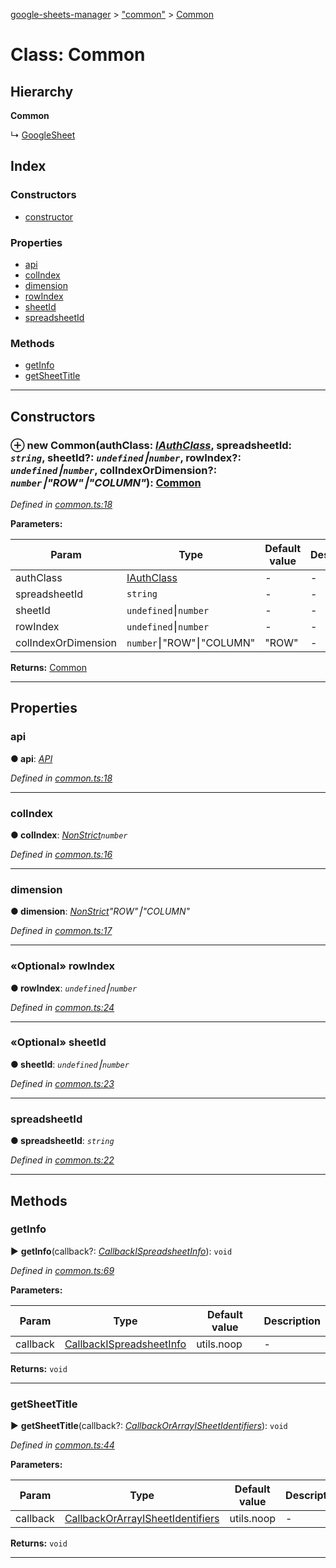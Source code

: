 [google-sheets-manager](../README.md) > ["common"](../modules/_common_.md) > [Common](../classes/_common_.common.md)



# Class: Common

## Hierarchy

**Common**

↳  [GoogleSheet](_sheets_google_sheet_.googlesheet.md)








## Index

### Constructors

* [constructor](_common_.common.md#constructor)


### Properties

* [api](_common_.common.md#api)
* [colIndex](_common_.common.md#colindex)
* [dimension](_common_.common.md#dimension)
* [rowIndex](_common_.common.md#rowindex)
* [sheetId](_common_.common.md#sheetid)
* [spreadsheetId](_common_.common.md#spreadsheetid)


### Methods

* [getInfo](_common_.common.md#getinfo)
* [getSheetTitle](_common_.common.md#getsheettitle)



---
## Constructors
<a id="constructor"></a>


### ⊕ **new Common**(authClass: *[IAuthClass](../interfaces/_auth_classes_auth_class_.iauthclass.md)*, spreadsheetId: *`string`*, sheetId?: *`undefined`⎮`number`*, rowIndex?: *`undefined`⎮`number`*, colIndexOrDimension?: *`number`⎮"ROW"⎮"COLUMN"*): [Common](_common_.common.md)



*Defined in [common.ts:18](https://github.com/AbdelrahmanRamadan/google-sheets-manager/blob/8df96f0/src/common.ts#L18)*



**Parameters:**

| Param | Type | Default value | Description |
| ------ | ------ | ------ | ------ |
| authClass | [IAuthClass](../interfaces/_auth_classes_auth_class_.iauthclass.md)  | - |   - |
| spreadsheetId | `string`  | - |   - |
| sheetId | `undefined`⎮`number`  | - |   - |
| rowIndex | `undefined`⎮`number`  | - |   - |
| colIndexOrDimension | `number`⎮"ROW"⎮"COLUMN"  | &quot;ROW&quot; |   - |





**Returns:** [Common](_common_.common.md)

---


## Properties
<a id="api"></a>

###  api

**●  api**:  *[API](_api_.api.md)* 

*Defined in [common.ts:18](https://github.com/AbdelrahmanRamadan/google-sheets-manager/blob/8df96f0/src/common.ts#L18)*





___

<a id="colindex"></a>

###  colIndex

**●  colIndex**:  *[NonStrict](../modules/_utils_type_alias_.md#nonstrict)`number`* 

*Defined in [common.ts:16](https://github.com/AbdelrahmanRamadan/google-sheets-manager/blob/8df96f0/src/common.ts#L16)*





___

<a id="dimension"></a>

###  dimension

**●  dimension**:  *[NonStrict](../modules/_utils_type_alias_.md#nonstrict)"ROW"⎮"COLUMN"* 

*Defined in [common.ts:17](https://github.com/AbdelrahmanRamadan/google-sheets-manager/blob/8df96f0/src/common.ts#L17)*





___

<a id="rowindex"></a>

### «Optional» rowIndex

**●  rowIndex**:  *`undefined`⎮`number`* 

*Defined in [common.ts:24](https://github.com/AbdelrahmanRamadan/google-sheets-manager/blob/8df96f0/src/common.ts#L24)*





___

<a id="sheetid"></a>

### «Optional» sheetId

**●  sheetId**:  *`undefined`⎮`number`* 

*Defined in [common.ts:23](https://github.com/AbdelrahmanRamadan/google-sheets-manager/blob/8df96f0/src/common.ts#L23)*





___

<a id="spreadsheetid"></a>

###  spreadsheetId

**●  spreadsheetId**:  *`string`* 

*Defined in [common.ts:22](https://github.com/AbdelrahmanRamadan/google-sheets-manager/blob/8df96f0/src/common.ts#L22)*





___


## Methods
<a id="getinfo"></a>

###  getInfo

► **getInfo**(callback?: *[Callback](../modules/_utils_type_alias_.md#callback)[ISpreadsheetInfo](../interfaces/_utils_type_alias_.ispreadsheetinfo.md)*): `void`




*Defined in [common.ts:69](https://github.com/AbdelrahmanRamadan/google-sheets-manager/blob/8df96f0/src/common.ts#L69)*



**Parameters:**

| Param | Type | Default value | Description |
| ------ | ------ | ------ | ------ |
| callback | [Callback](../modules/_utils_type_alias_.md#callback)[ISpreadsheetInfo](../interfaces/_utils_type_alias_.ispreadsheetinfo.md)  |  utils.noop |   - |





**Returns:** `void`





___

<a id="getsheettitle"></a>

###  getSheetTitle

► **getSheetTitle**(callback?: *[Callback](../modules/_utils_type_alias_.md#callback)[OrArray](../modules/_utils_type_alias_.md#orarray)[ISheetIdentifiers](../interfaces/_utils_type_alias_.isheetidentifiers.md)*): `void`




*Defined in [common.ts:44](https://github.com/AbdelrahmanRamadan/google-sheets-manager/blob/8df96f0/src/common.ts#L44)*



**Parameters:**

| Param | Type | Default value | Description |
| ------ | ------ | ------ | ------ |
| callback | [Callback](../modules/_utils_type_alias_.md#callback)[OrArray](../modules/_utils_type_alias_.md#orarray)[ISheetIdentifiers](../interfaces/_utils_type_alias_.isheetidentifiers.md)  |  utils.noop |   - |





**Returns:** `void`





___


